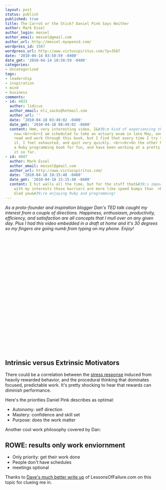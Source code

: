 ```yaml
---
layout: post
status: publish
published: true
title: The Carrot or the Stick? Daniel Pink Says Neither
author: Mark Essel
author_login: messel
author_email: messel@gmail.com
author_url: http://messel.myopenid.com/
wordpress_id: 3587
wordpress_url: http://www.victusspiritus.com/?p=3587
date: '2010-04-14 03:50:59 -0400'
date_gmt: '2010-04-14 10:50:59 -0400'
categories:
- Uncategorized
tags:
- leadership
- inspiration
- mind
- business
comments:
- id: 4033
  author: lidicus
  author_email: eli_sacks@hotmail.com
  author_url: ''
  date: '2010-04-18 03:49:02 -0400'
  date_gmt: '2010-04-18 08:49:02 -0400'
  content: Hmm, very interesting video. I&#39;m kind of experiencing this myself right
    now:<br><br>I am scheduled to take an actuary exam in late May, and I need to
    read and work through this book, but I find that every time I try to study from
    it, I feel exhausted, and quit very quickly. <br><br>On the other hand, I got
    a Ruby programming book for fun, and have been working at a pretty good pace through
    it so far.
- id: 4047
  author: Mark Essel
  author_email: messel@gmail.com
  author_url: http://www.victusspiritus.com/
  date: '2010-04-18 10:15:48 -0400'
  date_gmt: '2010-04-18 15:15:48 -0400'
  content: I hit walls all the time, but for the stuff that&#39;s important and that  <br>jives
    with my interests those barriers are more like speed bumps than  <br>great barriers.
    Glad you&#39;re enjoying Ruby and programming!
---
```

<p><I>As a proto-founder and inspiration blogger Dan's TED talk caught my interest from a couple of directions. Happiness, enthusiasm, productivity, efficiency, and satisfaction are all concepts that I mull over on any given day. Plus I had this video embedded in a draft at home and it's 30 degrees so my fingers are going numb from typing on my phone. Enjoy!</I><br />
<object classid="clsid:d27cdb6e-ae6d-11cf-96b8-444553540000" width="640" height="385" codebase="http://download.macromedia.com/pub/shockwave/cabs/flash/swflash.cab#version=6,0,40,0"><param name="allowFullScreen" value="true" /><param name="allowscriptaccess" value="always" /><param name="src" value="http://www.youtube.com/v/rrkrvAUbU9Y&hl=en_US&fs=1&" /><param name="allowfullscreen" value="true" /><embed type="application/x-shockwave-flash" width="640" height="385" src="http://www.youtube.com/v/rrkrvAUbU9Y&hl=en_US&fs=1&" allowscriptaccess="always" allowfullscreen="true"></embed></object></p>
<h2>Intrinsic versus Extrinsic Motivators</h2>
<p>There could be a correlation between the <a href="http://www.victusspiritus.com/2009/08/22/optimal-design-performance-under-stress/">stress response</a> induced from heavily rewarded behavior, and the procedural thinking that dominates focused, predictable work. It's pretty shocking to hear that rewards can diminish performance.</p>
<p>Here's the priorities Daniel Pink describes as optimal:</p>
<ul>
<li>Autonomy: self direction</li>
<li>Mastery: confidence and skill set</li>
<li>Purpose: does the work matter</li>
</ul>
<p>Another cool work philosophy covered by Dan:</p>
<h2>ROWE: results only work enviornment</h2>
<ul>
<li>Only priority: get their work done</li>
<li>People don't have schedules</li>
<li>meetings optional</li>
</ul>
<p>Thanks to <a href="http://www.lessonsoffailure.com/developers/autonomy-mastery-purpose/">Dave's much better write up</a> of LessonsOfFailure.com on this topic for clueing me in.</p>
